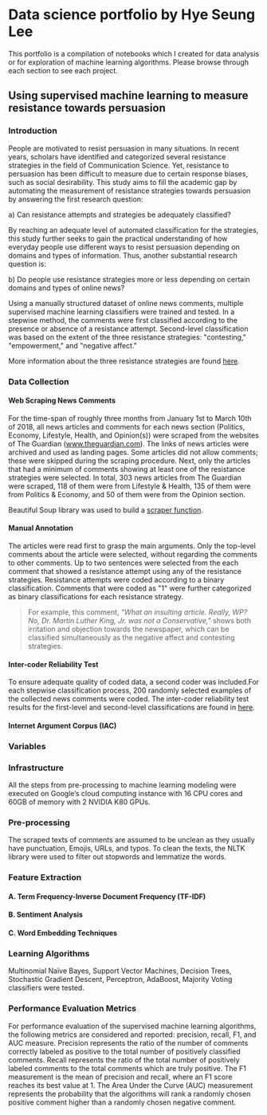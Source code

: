 # Data science portfolio by Hye Seung Lee
This portfolio is a compilation of notebooks which I created for data analysis or for exploration of machine learning algorithms. Please browse through each section to see each project.

## Using supervised machine learning to measure resistance towards persuasion

### Introduction

People are motivated to resist persuasion in many situations. In recent years, scholars have identified and categorized several resistance strategies in the field of Communication Science. Yet, resistance to persuasion has been difficult to measure due to certain
response biases, such as social desirability. This study aims to fill the academic gap by automating the measurement of resistance
strategies towards persuasion by answering the first research question:

a) Can resistance attempts and strategies be adequately classified?

By reaching an adequate level of automated classification for the strategies, this study further seeks to gain the practical understanding of how everyday people use different ways to resist persuasion depending on domains and types of information. Thus,
another substantial research question is: 

b) Do people use resistance strategies more or less depending on certain domains and types of online news? 

Using a manually structured dataset of online news comments, multiple supervised machine learning classifiers were trained and tested. In a stepwise method, the comments were first classified according to the presence or absence of a resistance attempt. Second-level classification was based on the extent of the three resistance strategies: "contesting," "empowerment," and "negative affect." 

More information about the three resistance strategies are found [here](Notebooks/strategies.md).

### Data Collection

#### Web Scraping News Comments

For the time-span of roughly three months from January 1st to March 10th of 2018, all news articles and comments for each news section (Politics, Economy, Lifestyle, Health, and Opinion(s)) were scraped from the websites of The Guardian (www.theguardian.com). The links of news articles were archived and used as landing pages. Some articles did not allow comments; these were skipped during the scraping procedure. Next, only the articles that had a minimum of comments showing at least one of the resistance strategies were selected. In total, 303 news articles from The Guardian were scraped, 118 of them were from Lifestyle & Health, 135 of them were from Politics & Economy, and 50 of them were from the Opinion section.

Beautiful Soup library was used to build a [scraper function](Notebooks/theguardian.py).

#### Manual Annotation

The articles were read first to grasp the main arguments. Only the top-level comments about the article were selected, without regarding the comments to other comments. Up to two sentences were selected from the each comment that showed a resistance attempt using any of the resistance strategies. Resistance attempts were coded according to a binary classification. Comments that were coded as "1" were further categorized as binary classifications for each resistance strategy. 

> For example, this comment, *"What an insulting article. Really, WP? No, Dr. Martin Luther King, Jr. was not a Conservative,"* shows both irritation and objection towards the newspaper, which can be classified simultaneously as the negative affect and contesting strategies.

#### Inter-coder Reliability Test

To ensure adequate quality of coded data, a second coder was included.For each stepwise classification process, 200 randomly selected examples of the collected news comments were coded. The inter-coder reliability test results for the first-level and second-level classifications are found in [here](Notebooks/Inter_coder_reliability.ipynb).

#### Internet Argument Corpus (IAC)

### Variables

### Infrastructure

All the steps from pre-processing to machine learning modeling were executed on Google’s cloud computing instance with 16 CPU cores and 60GB of memory with 2 NVIDIA K80 GPUs.

### Pre-processing

The scraped texts of comments are assumed to be unclean as they usually have punctuation, Emojis, URLs, and typos. To clean the texts, the NLTK library were used to filter out stopwords and lemmatize the words.

### Feature Extraction

#### A. Term Frequency-Inverse Document Frequency (TF-IDF)
#### B. Sentiment Analysis
#### C. Word Embedding Techniques

### Learning Algorithms

Multinomial Naïve Bayes, Support Vector Machines, Decision Trees, Stochastic Gradient Descent, Perceptron, AdaBoost, Majority Voting classifiers were tested.

### Performance Evaluation Metrics

For performance evaluation of the supervised machine learning algorithms, the following metrics are considered and reported: precision,
recall, F1, and AUC measure. Precision represents the ratio of the number of comments correctly labeled as positive to the total number of positively classified comments. Recall represents the ratio of the total number of positively labeled comments to the total comments which are truly positive. The F1 measurement is the mean of precision and recall, where an F1 score reaches its best value at 1. The Area Under the Curve (AUC) measurement represents the probability that the algorithms will rank a randomly chosen positive comment higher than a randomly chosen negative comment.

